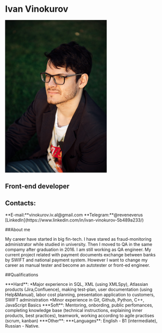 # Ivan Vinokurov
![](/images/ph2.jpg)
## Front-end developer
## Contacts:
<p>**E-mail:**vinokurov.iv.al@gmail.com
**Telegram:**@reveneverus
[LinkedIn](https://www.linkedin.com/in/ivan-vinokurov-5b489a233/)
</p>
##About me
<p>My career have started in big fin-tech. I have stared as fraud-monitoring administrator while studied in university. Then I moved to QA in the same compamy after graduation in 2016. I am still working as QA engineer. My current project related with payment documents exchange between banks by SWIFT and national payment system.  However I want to change my career as manual tester and become an autotester or front-ed engineer.
</p>
##Qualifications
<p>***Hard**:
 *Major experience in SQL, XML (using XMLSpy), Atlassian products (Jira,Confluence), making test-plan, user documentation (using Help&Manual), labor cost planning, presentation application to customers, SWIFT administration
  *Minor experience in Git, Github, Python, C++, JavaScript Basics  
***Soft**: Mentoring, onbording, public perfomances, completing knowledge base (technical instructions, explaining inner products, best practices), teamwork, working according to agile practises (scrum, kanban)
***Other**:
 ***Languages**: English - B1 (intermediate), Russian - Native.